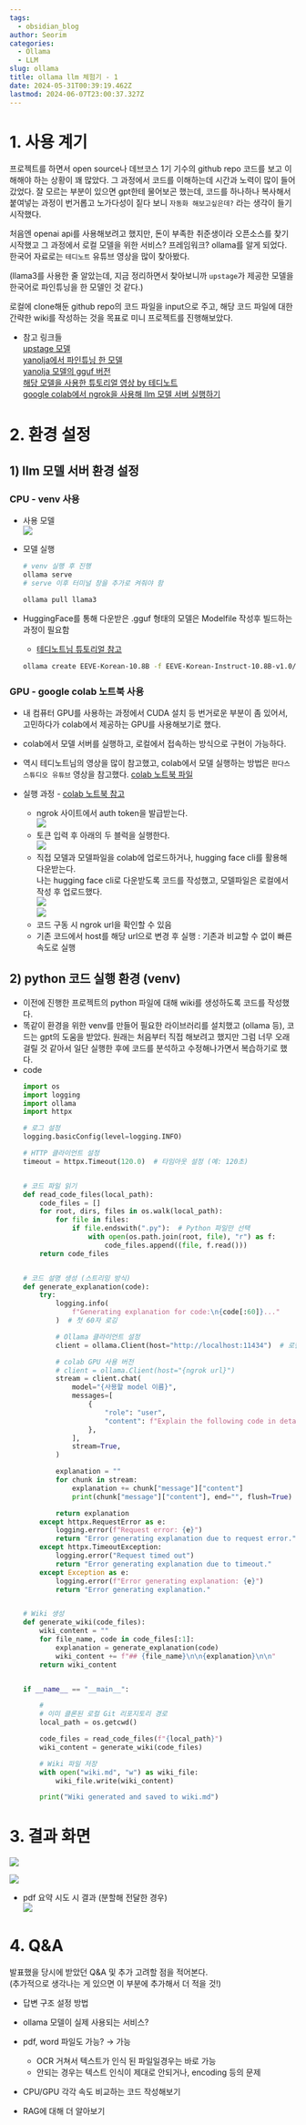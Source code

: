 ```yaml
---
tags:
  - obsidian_blog
author: Seorim
categories:
  - Ollama
  - LLM
slug: ollama
title: ollama llm 체험기 - 1
date: 2024-05-31T00:39:19.462Z
lastmod: 2024-06-07T23:00:37.327Z
---
```

# 1. 사용 계기

프로젝트를 하면서 open source나 데브코스 1기 기수의 github repo 코드를 보고 이해해야 하는 상황이 꽤 많았다. 그 과정에서 코드를 이해하는데 시간과 노력이 많이 들어갔었다. 잘 모르는 부분이 있으면 gpt한테 물어보곤 했는데, 코드를 하나하나 복사해서 붙여넣는 과정이 번거롭고 노가다성이 짙다 보니 `자동화 해보고싶은데?` 라는 생각이 들기 시작했다.

처음엔 openai api를 사용해보려고 했지만, 돈이 부족한 취준생이라 오픈소스를 찾기 시작했고 그 과정에서 로컬 모델을  위한 서비스? 프레임워크? ollama를 알게 되었다. 한국어 자료로는 `테디노트` 유튜브 영상을 많이 찾아봤다.

(llama3를 사용한 줄 알았는데, 지금 정리하면서 찾아보니까 `upstage`가 제공한 모델을 한국어로 파인튜닝을 한 모델인 것 같다.)

로컬에 clone해둔 github repo의 코드 파일을 input으로 주고, 해당 코드 파일에 대한 간략한 wiki를 작성하는 것을 목표로 미니 프로젝트를 진행해보았다.

* 참고 링크들\
  [upstage 모델](https://huggingface.co/upstage/SOLAR-10.7B-v1.0)\
  [yanolja에서 파인튜닝 한 모델](https://huggingface.co/yanolja/EEVE-Korean-Instruct-10.8B-v1.0)\
  [yanolja 모델의 gguf 버전](https://huggingface.co/heegyu/EEVE-Korean-Instruct-10.8B-v1.0-GGUF)\
  [해당 모델을 사용한 튜토리얼 영상 by 테디노트](https://www.youtube.com/watch?v=VkcaigvTrug)\
  [google colab에서 ngrok을 사용해 llm 모델 서버 실행하기](https://www.youtube.com/watch?v=DVoPHNIKoRA)

# 2. 환경 설정

## 1) llm 모델 서버 환경 설정

### CPU - venv 사용

* 사용 모델\
  ![](/ob/github_blog/images/pasted_image_20240608070610.png)
* 모델 실행

  ```bash
  # venv 실행 후 진행
  ollama serve
  # serve 이후 터미널 창을 추가로 켜줘야 함
  ```

  ```bash
  ollama pull llama3
  ```
* HuggingFace를 통해 다운받은 .gguf 형태의 모델은 Modelfile 작성후 빌드하는 과정이 필요함
  * [테디노트님 튜토리얼 참고](https://github.com/teddylee777/langserve_ollama?tab=readme-ov-file#huggingface-gguf-%ED%8C%8C%EC%9D%BC%EC%9D%84-ollama-%EB%A1%9C%EB%94%A9)
  ```bash
  ollama create EEVE-Korean-10.8B -f EEVE-Korean-Instruct-10.8B-v1.0/Modelfile
  ```

### GPU - google colab 노트북 사용

* 내 컴퓨터 GPU를 사용하는 과정에서 CUDA 설치 등 번거로운 부분이 좀 있어서, 고민하다가 colab에서 제공하는 GPU를 사용해보기로 했다.

* colab에서 모델 서버를 실행하고, 로컬에서 접속하는 방식으로 구현이 가능하다.

* 역시 테디노트님의 영상을 많이 참고했고, colab에서 모델 실행하는 방법은 `판다스 스튜디오 유튜브` 영상을 참고했다. [colab 노트북 파일](https://github.com/tsdata/langchain-ollama/blob/main/004_ollama_gemma_colab/ollama_gemma_colab.ipynb)

* 실행 과정 - [colab 노트북 참고](https://colab.research.google.com/drive/1I_Rn6U_hW9SbpBMpj8_wmoDrsCe0D1Gc?usp=sharing)
  * ngrok 사이트에서 auth token을 발급받는다.\
    ![](/ob/github_blog/images/pasted_image_20240608070677.png)
  * 토큰 입력 후 아래의 두 블럭을 실행한다.\
    ![](/ob/github_blog/images/pasted_image_20240531100569.png)
  * 직접 모델과 모델파일을 colab에 업로드하거나, hugging face cli를 활용해 다운받는다.\
    나는 hugging face cli로 다운받도록 코드를 작성했고, 모델파일은 로컬에서 작성 후 업로드했다.\
    ![](/ob/github_blog/images/pasted_image_20240531100515.png)\
    ![](/ob/github_blog/images/pasted_image_20240531100514.png)
  * 코드 구동 시 ngrok url을 확인할 수 있음
  * 기존 코드에서 host를 해당 url으로 변경 후 실행 : 기존과 비교할 수 없이 빠른 속도로 실행

## 2) python 코드 실행 환경 (venv)

* 이전에 진행한 프로젝트의 python 파일에 대해 wiki를 생성하도록 코드를 작성했다.
* 똑같이 환경을 위한 venv를 만들어 필요한 라이브러리를 설치했고 (ollama 등), 코드는 gpt의 도움을 받았다. 원래는 처음부터 직접 해보려고 했지만 그럼 너무 오래걸릴 것 같아서 일단 실행한 후에 코드를 분석하고 수정해나가면서 복습하기로 했다.
* code
  ```python
  import os
  import logging
  import ollama
  import httpx

  # 로그 설정
  logging.basicConfig(level=logging.INFO)

  # HTTP 클라이언트 설정
  timeout = httpx.Timeout(120.0)  # 타임아웃 설정 (예: 120초)


  # 코드 파일 읽기
  def read_code_files(local_path):
      code_files = []
      for root, dirs, files in os.walk(local_path):
          for file in files:
              if file.endswith(".py"):  # Python 파일만 선택
                  with open(os.path.join(root, file), "r") as f:
                      code_files.append((file, f.read()))
      return code_files


  # 코드 설명 생성 (스트리밍 방식)
  def generate_explanation(code):
      try:
          logging.info(
              f"Generating explanation for code:\n{code[:60]}..."
          )  # 첫 60자 로깅

          # Ollama 클라이언트 설정
          client = ollama.Client(host="http://localhost:11434")  # 로컬 서버 URL과 포트 확인

          # colab GPU 사용 버전
          # client = ollama.Client(host="{ngrok url}")
          stream = client.chat(
              model="{사용할 model 이름}",
              messages=[
                  {
                      "role": "user",
                      "content": f"Explain the following code in detail wiki format, and translate it in korean :\n{code}",
                  },
              ],
              stream=True,
          )

          explanation = ""
          for chunk in stream:
              explanation += chunk["message"]["content"]
              print(chunk["message"]["content"], end="", flush=True)

          return explanation
      except httpx.RequestError as e:
          logging.error(f"Request error: {e}")
          return "Error generating explanation due to request error."
      except httpx.TimeoutException:
          logging.error("Request timed out")
          return "Error generating explanation due to timeout."
      except Exception as e:
          logging.error(f"Error generating explanation: {e}")
          return "Error generating explanation."


  # Wiki 생성
  def generate_wiki(code_files):
      wiki_content = ""
      for file_name, code in code_files[:1]:
          explanation = generate_explanation(code)
          wiki_content += f"## {file_name}\n\n{explanation}\n\n"
      return wiki_content


  if __name__ == "__main__":

      #
      # 이미 클론된 로컬 Git 리포지토리 경로
      local_path = os.getcwd()

      code_files = read_code_files(f"{local_path}")
      wiki_content = generate_wiki(code_files)

      # Wiki 파일 저장
      with open("wiki.md", "w") as wiki_file:
          wiki_file.write(wiki_content)

      print("Wiki generated and saved to wiki.md")
  ```

# 3. 결과 화면

![](/ob/github_blog/images/pasted_image_20240608070651.png)

![](/ob/github_blog/images/pasted_image_20240608070647.png)

* pdf 요약 시도 시 결과 (분할해 전달한 경우)\
  ![](/ob/github_blog/images/pasted_image_20240608070671.png)

# 4. Q\&A

발표했을 당시에 받았던 Q\&A 및 추가 고려할 점을 적어본다.\
(추가적으로 생각나는 게 있으면 이 부분에 추가해서 더 적을 것!)

* 답변 구조 설정 방법

* ollama 모델이 실제 사용되는 서비스?

* pdf, word 파일도 가능? → 가능
  * OCR 거쳐서 텍스트가 인식 된 파일일경우는 바로 가능
  * 안되는 경우는 텍스트 인식이 제대로 안되거나, encoding 등의 문제

* CPU/GPU 각각 속도 비교하는 코드 작성해보기

* RAG에 대해 더 알아보기
